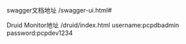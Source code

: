 

swagger文档地址
/swagger-ui.html#


Druid Monitor地址
/druid/index.html
username:pcpdbadmin
password:pcpdev1234
